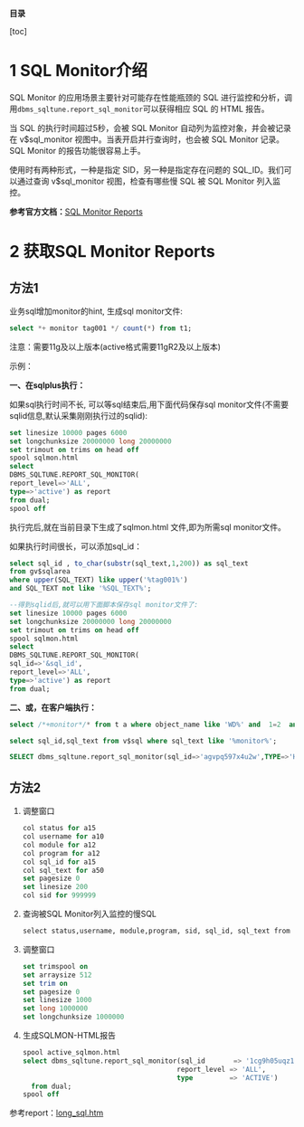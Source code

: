 **目录**

[toc]

# 1 SQL Monitor介绍

SQL Monitor 的应用场景主要针对可能存在性能瓶颈的 SQL 进行监控和分析，调用`dbms_sqltune.report_sql_monitor`可以获得相应 SQL 的 HTML 报告。

当 SQL 的执行时间超过5秒，会被 SQL Monitor 自动列为监控对象，并会被记录在 v$sql_monitor 视图中。当表开启并行查询时，也会被 SQL Monitor 记录。SQL Monitor 的报告功能很容易上手。

使用时有两种形式，一种是指定 SID，另一种是指定存在问题的 SQL_ID。我们可以通过查询 v$sql_monitor 视图，检查有哪些慢 SQL 被 SQL Monitor 列入监控。

**参考官方文档：**[SQL Monitor Reports](https://docs.oracle.com/en/database/oracle/oracle-database/19/tgsql/monitoring-database-operations.html#GUID-4048D00E-2635-42C8-A37D-71EFAC619062)

# 2 获取SQL Monitor Reports

## 方法1

业务sql增加monitor的hint, 生成sql monitor文件:

```sql
select *+ monitor tag001 */ count(*) from t1;
```

注意：需要11g及以上版本(active格式需要11gR2及以上版本)

示例：

**一、在sqlplus执行：**

如果sql执行时间不长, 可以等sql结束后,用下面代码保存sql monitor文件(不需要sqlid信息,默认采集刚刚执行过的sqlid):
```sql
set linesize 10000 pages 6000
set longchunksize 20000000 long 20000000
set trimout on trims on head off
spool sqlmon.html
select
DBMS_SQLTUNE.REPORT_SQL_MONITOR(
report_level=>'ALL',
type=>'active') as report
from dual;
spool off
```

执行完后,就在当前目录下生成了sqlmon.html 文件,即为所需sql monitor文件。

如果执行时间很长，可以添加sql_id：

```sql
select sql_id , to_char(substr(sql_text,1,200)) as sql_text
from gv$sqlarea
where upper(SQL_TEXT) like upper('%tag001%')
and SQL_TEXT not like '%SQL_TEXT%';

--得到sqlid后,就可以用下面脚本保存sql monitor文件了:
set linesize 10000 pages 6000
set longchunksize 20000000 long 20000000
set trimout on trims on head off
spool sqlmon.html
select
DBMS_SQLTUNE.REPORT_SQL_MONITOR(
sql_id=>'&sql_id',
report_level=>'ALL',
type=>'active') as report
from dual;
```

**二、或，在客户端执行：**

```sql
select /*+monitor*/* from t a where object_name like 'WD%' and  1=2  and exists (select 1 from t b where a.object_id=b.object_id)

select sql_id,sql_text from v$sql where sql_text like '%monitor%';

SELECT dbms_sqltune.report_sql_monitor(sql_id=>'agvpq597x4u2w',TYPE=>'HTML') FROM DUAL;  --也支持TEXT、XML、ACTIVE等模式
```

## 方法2

1. 调整窗口
    ```sql
    col status for a15 
    col username for a10 
    col module for a12 
    col program for a12 
    col sql_id for a15 
    col sql_text for a50 
    set pagesize 0 
    set linesize 200 
    col sid for 999999
    ```
2. 查询被SQL Monitor列入监控的慢SQL 
    ```sql
    select status,username, module,program, sid, sql_id, sql_text from v$sql_monitor;  
    ```

3. 调整窗口
    ```sql
    set trimspool on 
    set arraysize 512 
    set trim on 
    set pagesize 0 
    set linesize 1000 
    set long 1000000 
    set longchunksize 1000000 
    ```
4. 生成SQLMON-HTML报告
    ```sql
    spool active_sqlmon.html
    select dbms_sqltune.report_sql_monitor(sql_id       => '1cg9h05uqz1sn',
                                          report_level => 'ALL',
                                          type         => 'ACTIVE')
      from dual;
    spool off 
    ```

参考report：[long_sql.htm](long_sql.htm)
